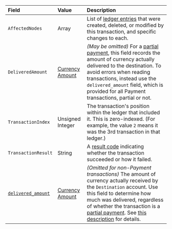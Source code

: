 | Field                                   | Value               | Description  |
|:----------------------------------------|:--------------------|:-------------|
| `AffectedNodes`                         | Array               | List of [ledger entries](../references/protocol/ledger-data/ledger-entry-types/index.md) that were created, deleted, or modified by this transaction, and specific changes to each. |
| `DeliveredAmount`                       | [Currency Amount](../references/protocol/data-types/basic-data-types.md#specifying-currency-amounts) | _(May be omitted)_ For a [partial payment](../concepts/payment-types/partial-payments.md), this field records the amount of currency actually delivered to the destination. To avoid errors when reading transactions, instead use the `delivered_amount` field, which is provided for all Payment transactions, partial or not. |
| `TransactionIndex`                      | Unsigned Integer    | The transaction's position within the ledger that included it. This is zero-indexed. (For example, the value `2` means it was the 3rd transaction in that ledger.) |
| `TransactionResult`                     | String              | A [result code](../references/protocol/transactions/transaction-results/index.md) indicating whether the transaction succeeded or how it failed. |
| [`delivered_amount`](../references/protocol/transactions/metadata.md#delivered_amount) | [Currency Amount](../references/protocol/data-types/basic-data-types.md#specifying-currency-amounts) | _(Omitted for non-Payment transactions)_ The amount of currency actually received by the `Destination` account. Use this field to determine how much was delivered, regardless of whether the transaction is a [partial payment](../concepts/payment-types/partial-payments.md). See [this description](../references/protocol/transactions/metadata.md#delivered_amount) for details. |
